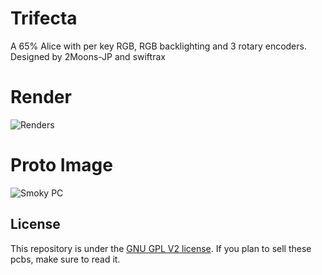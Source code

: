 # Trifecta

A 65% Alice with per key RGB, RGB backlighting and 3 rotary encoders. Designed by 2Moons-JP and swiftrax

# Render

![Renders](https://github.com/swiftrax/Trifecta/blob/master/Images_Renders/Final%20Renders/PCExplode.png)

# Proto Image

![Smoky PC](https://github.com/swiftrax/Trifecta/blob/master/Images_Renders/Proto_Images/Trifecta_SmokyPC)

## License

This repository is under the [GNU GPL V2 license](https://github.com/swiftrax/Trifecta/blob/master/LICENSE). If you plan to sell these pcbs, make sure to read it.
